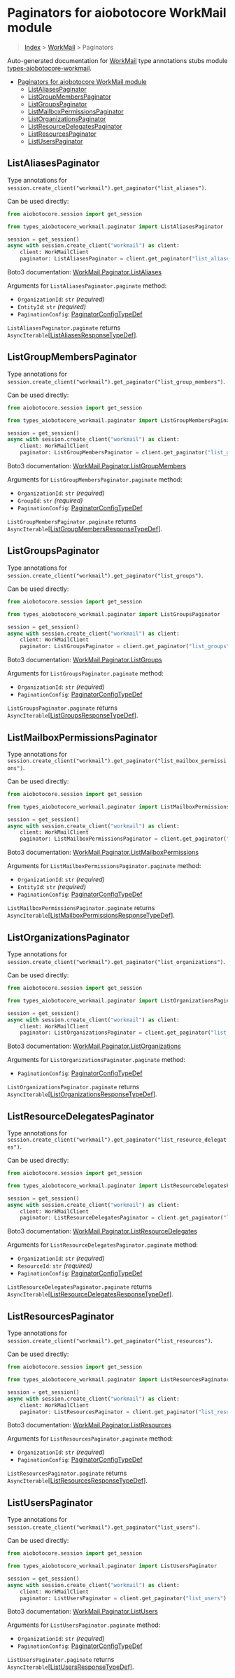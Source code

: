 <a id="paginators-for-aiobotocore-workmail-module"></a>

# Paginators for aiobotocore WorkMail module

> [Index](..) > [WorkMail](.) > Paginators

Auto-generated documentation for
[WorkMail](https://boto3.amazonaws.com/v1/documentation/api/latest/reference/services/workmail.html#WorkMail)
type annotations stubs module
[types-aiobotocore-workmail](https://pypi.org/project/types-aiobotocore-workmail/).

- [Paginators for aiobotocore WorkMail module](#paginators-for-aiobotocore-workmail-module)
  - [ListAliasesPaginator](#listaliasespaginator)
  - [ListGroupMembersPaginator](#listgroupmemberspaginator)
  - [ListGroupsPaginator](#listgroupspaginator)
  - [ListMailboxPermissionsPaginator](#listmailboxpermissionspaginator)
  - [ListOrganizationsPaginator](#listorganizationspaginator)
  - [ListResourceDelegatesPaginator](#listresourcedelegatespaginator)
  - [ListResourcesPaginator](#listresourcespaginator)
  - [ListUsersPaginator](#listuserspaginator)

<a id="listaliasespaginator"></a>

## ListAliasesPaginator

Type annotations for
`session.create_client("workmail").get_paginator("list_aliases")`.

Can be used directly:

```python
from aiobotocore.session import get_session

from types_aiobotocore_workmail.paginator import ListAliasesPaginator

session = get_session()
async with session.create_client("workmail") as client:
    client: WorkMailClient
    paginator: ListAliasesPaginator = client.get_paginator("list_aliases")
```

Boto3 documentation:
[WorkMail.Paginator.ListAliases](https://boto3.amazonaws.com/v1/documentation/api/latest/reference/services/workmail.html#WorkMail.Paginator.ListAliases)

Arguments for `ListAliasesPaginator.paginate` method:

- `OrganizationId`: `str` *(required)*
- `EntityId`: `str` *(required)*
- `PaginationConfig`:
  [PaginatorConfigTypeDef](./type_defs.md#paginatorconfigtypedef)

`ListAliasesPaginator.paginate` returns
`AsyncIterable`\[[ListAliasesResponseTypeDef](./type_defs.md#listaliasesresponsetypedef)\].

<a id="listgroupmemberspaginator"></a>

## ListGroupMembersPaginator

Type annotations for
`session.create_client("workmail").get_paginator("list_group_members")`.

Can be used directly:

```python
from aiobotocore.session import get_session

from types_aiobotocore_workmail.paginator import ListGroupMembersPaginator

session = get_session()
async with session.create_client("workmail") as client:
    client: WorkMailClient
    paginator: ListGroupMembersPaginator = client.get_paginator("list_group_members")
```

Boto3 documentation:
[WorkMail.Paginator.ListGroupMembers](https://boto3.amazonaws.com/v1/documentation/api/latest/reference/services/workmail.html#WorkMail.Paginator.ListGroupMembers)

Arguments for `ListGroupMembersPaginator.paginate` method:

- `OrganizationId`: `str` *(required)*
- `GroupId`: `str` *(required)*
- `PaginationConfig`:
  [PaginatorConfigTypeDef](./type_defs.md#paginatorconfigtypedef)

`ListGroupMembersPaginator.paginate` returns
`AsyncIterable`\[[ListGroupMembersResponseTypeDef](./type_defs.md#listgroupmembersresponsetypedef)\].

<a id="listgroupspaginator"></a>

## ListGroupsPaginator

Type annotations for
`session.create_client("workmail").get_paginator("list_groups")`.

Can be used directly:

```python
from aiobotocore.session import get_session

from types_aiobotocore_workmail.paginator import ListGroupsPaginator

session = get_session()
async with session.create_client("workmail") as client:
    client: WorkMailClient
    paginator: ListGroupsPaginator = client.get_paginator("list_groups")
```

Boto3 documentation:
[WorkMail.Paginator.ListGroups](https://boto3.amazonaws.com/v1/documentation/api/latest/reference/services/workmail.html#WorkMail.Paginator.ListGroups)

Arguments for `ListGroupsPaginator.paginate` method:

- `OrganizationId`: `str` *(required)*
- `PaginationConfig`:
  [PaginatorConfigTypeDef](./type_defs.md#paginatorconfigtypedef)

`ListGroupsPaginator.paginate` returns
`AsyncIterable`\[[ListGroupsResponseTypeDef](./type_defs.md#listgroupsresponsetypedef)\].

<a id="listmailboxpermissionspaginator"></a>

## ListMailboxPermissionsPaginator

Type annotations for
`session.create_client("workmail").get_paginator("list_mailbox_permissions")`.

Can be used directly:

```python
from aiobotocore.session import get_session

from types_aiobotocore_workmail.paginator import ListMailboxPermissionsPaginator

session = get_session()
async with session.create_client("workmail") as client:
    client: WorkMailClient
    paginator: ListMailboxPermissionsPaginator = client.get_paginator("list_mailbox_permissions")
```

Boto3 documentation:
[WorkMail.Paginator.ListMailboxPermissions](https://boto3.amazonaws.com/v1/documentation/api/latest/reference/services/workmail.html#WorkMail.Paginator.ListMailboxPermissions)

Arguments for `ListMailboxPermissionsPaginator.paginate` method:

- `OrganizationId`: `str` *(required)*
- `EntityId`: `str` *(required)*
- `PaginationConfig`:
  [PaginatorConfigTypeDef](./type_defs.md#paginatorconfigtypedef)

`ListMailboxPermissionsPaginator.paginate` returns
`AsyncIterable`\[[ListMailboxPermissionsResponseTypeDef](./type_defs.md#listmailboxpermissionsresponsetypedef)\].

<a id="listorganizationspaginator"></a>

## ListOrganizationsPaginator

Type annotations for
`session.create_client("workmail").get_paginator("list_organizations")`.

Can be used directly:

```python
from aiobotocore.session import get_session

from types_aiobotocore_workmail.paginator import ListOrganizationsPaginator

session = get_session()
async with session.create_client("workmail") as client:
    client: WorkMailClient
    paginator: ListOrganizationsPaginator = client.get_paginator("list_organizations")
```

Boto3 documentation:
[WorkMail.Paginator.ListOrganizations](https://boto3.amazonaws.com/v1/documentation/api/latest/reference/services/workmail.html#WorkMail.Paginator.ListOrganizations)

Arguments for `ListOrganizationsPaginator.paginate` method:

- `PaginationConfig`:
  [PaginatorConfigTypeDef](./type_defs.md#paginatorconfigtypedef)

`ListOrganizationsPaginator.paginate` returns
`AsyncIterable`\[[ListOrganizationsResponseTypeDef](./type_defs.md#listorganizationsresponsetypedef)\].

<a id="listresourcedelegatespaginator"></a>

## ListResourceDelegatesPaginator

Type annotations for
`session.create_client("workmail").get_paginator("list_resource_delegates")`.

Can be used directly:

```python
from aiobotocore.session import get_session

from types_aiobotocore_workmail.paginator import ListResourceDelegatesPaginator

session = get_session()
async with session.create_client("workmail") as client:
    client: WorkMailClient
    paginator: ListResourceDelegatesPaginator = client.get_paginator("list_resource_delegates")
```

Boto3 documentation:
[WorkMail.Paginator.ListResourceDelegates](https://boto3.amazonaws.com/v1/documentation/api/latest/reference/services/workmail.html#WorkMail.Paginator.ListResourceDelegates)

Arguments for `ListResourceDelegatesPaginator.paginate` method:

- `OrganizationId`: `str` *(required)*
- `ResourceId`: `str` *(required)*
- `PaginationConfig`:
  [PaginatorConfigTypeDef](./type_defs.md#paginatorconfigtypedef)

`ListResourceDelegatesPaginator.paginate` returns
`AsyncIterable`\[[ListResourceDelegatesResponseTypeDef](./type_defs.md#listresourcedelegatesresponsetypedef)\].

<a id="listresourcespaginator"></a>

## ListResourcesPaginator

Type annotations for
`session.create_client("workmail").get_paginator("list_resources")`.

Can be used directly:

```python
from aiobotocore.session import get_session

from types_aiobotocore_workmail.paginator import ListResourcesPaginator

session = get_session()
async with session.create_client("workmail") as client:
    client: WorkMailClient
    paginator: ListResourcesPaginator = client.get_paginator("list_resources")
```

Boto3 documentation:
[WorkMail.Paginator.ListResources](https://boto3.amazonaws.com/v1/documentation/api/latest/reference/services/workmail.html#WorkMail.Paginator.ListResources)

Arguments for `ListResourcesPaginator.paginate` method:

- `OrganizationId`: `str` *(required)*
- `PaginationConfig`:
  [PaginatorConfigTypeDef](./type_defs.md#paginatorconfigtypedef)

`ListResourcesPaginator.paginate` returns
`AsyncIterable`\[[ListResourcesResponseTypeDef](./type_defs.md#listresourcesresponsetypedef)\].

<a id="listuserspaginator"></a>

## ListUsersPaginator

Type annotations for
`session.create_client("workmail").get_paginator("list_users")`.

Can be used directly:

```python
from aiobotocore.session import get_session

from types_aiobotocore_workmail.paginator import ListUsersPaginator

session = get_session()
async with session.create_client("workmail") as client:
    client: WorkMailClient
    paginator: ListUsersPaginator = client.get_paginator("list_users")
```

Boto3 documentation:
[WorkMail.Paginator.ListUsers](https://boto3.amazonaws.com/v1/documentation/api/latest/reference/services/workmail.html#WorkMail.Paginator.ListUsers)

Arguments for `ListUsersPaginator.paginate` method:

- `OrganizationId`: `str` *(required)*
- `PaginationConfig`:
  [PaginatorConfigTypeDef](./type_defs.md#paginatorconfigtypedef)

`ListUsersPaginator.paginate` returns
`AsyncIterable`\[[ListUsersResponseTypeDef](./type_defs.md#listusersresponsetypedef)\].

